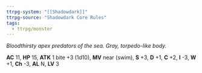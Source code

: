 ```yaml
---
ttrpg-system: "[[Shadowdark]]"
ttrpg-source: "Shadowdark Core Rules"
tags:
  - ttrpg/monster
---
```


_Bloodthirsty apex predators of the sea. Gray, torpedo-like body._

**AC** 11, **HP** 15, **ATK** 1 bite +3 (1d10), **MV** near (swim), **S** +3, **D** +1, **C** +2, **I** -3, **W** +1, **Ch** -3, **AL** N, **LV** 3



